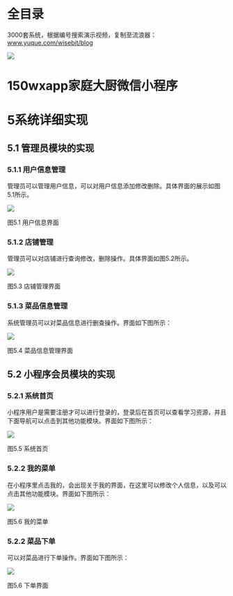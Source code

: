 # 全目录

3000套系统，根据编号搜索演示视频，复制至流浪器：www.yuque.com/wisebit/blog


![](https://bitwise.oss-cn-heyuan.aliyuncs.com/2024/11/06/qq_wechat.png)
# 150wxapp家庭大厨微信小程序
# 5系统详细实现
## 5.1 管理员模块的实现
### 5.1.1 用户信息管理
管理员可以管理用户信息，可以对用户信息添加修改删除。具体界面的展示如图5.1所示。

![](/md/blog.008.png)

图5.1 用户信息界面
### 5.1.2 店铺管理
管理员可以对店铺进行查询修改，删除操作。具体界面如图5.2所示。

![](/md/blog.009.png)

图5.3 店铺管理界面
### 5.1.3 菜品信息管理
系统管理员可以对菜品信息进行删查操作。界面如下图所示：

![](/md/blog.010.png)

图5.4 菜品信息管理界面
## 5.2 小程序会员模块的实现
### 5.2.1 系统首页
小程序用户是需要注册才可以进行登录的，登录后在首页可以查看学习资源，并且下面导航可以点击到其他功能模块。界面如下图所示：

![](/md/blog.011.png)

图5.5 系统首页
### 5.2.2 我的菜单
在小程序里点击我的，会出现关于我的界面，在这里可以修改个人信息，以及可以点击其他功能模块。界面如下图所示：

![](/md/blog.012.png)

图5.6 我的菜单
### 5.2.2 菜品下单
可以对菜品进行下单操作。界面如下图所示：

![](/md/blog.013.png)

图5.6 下单界面


















